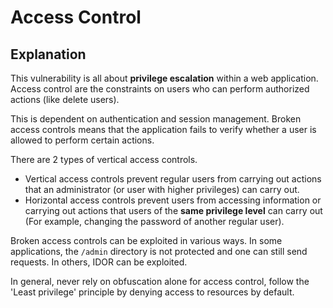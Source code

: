 # Access Control

## Explanation

This vulnerability is all about **privilege escalation** within a web application. Access control are the constraints on users who can perform authorized actions (like delete users).

This is dependent on authentication and session management. Broken access controls means that the application fails to verify whether a user is allowed to perform certain actions. 

There are 2 types of vertical access controls. 
* Vertical access controls prevent regular users from carrying out actions that an administrator (or user with higher privileges) can carry out.
* Horizontal access controls prevent users from accessing information or carrying out actions that users of the **same privilege level** can carry out (For example, changing the password of another regular user).

Broken access controls can be exploited in various ways. In some applications, the `/admin` directory is not protected and one can still send requests. In others, IDOR can be exploited.

In general, never rely on obfuscation alone for access control, follow the 'Least privilege' principle by denying access to resources by default.